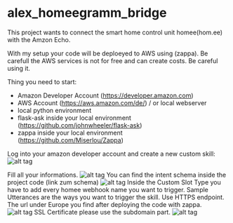 # alex_homeegramm_bridge
This project wants to connect the smart home control unit homee(hom.ee) with the Amzon Echo.

With my setup your code will be deploeyed to AWS using (zappa). Be carefull the AWS services is not for free and can create costs. Be careful using it.

Thing you need to start:
- Amazon Developer Account (https://developer.amazon.com)
- AWS Account (https://aws.amazon.com/de/) / or local webserver
- local python environment
- flask-ask inside your local environment (https://github.com/johnwheeler/flask-ask)
- zappa inside your local environment (https://github.com/Miserlou/Zappa)


Log into your amazon developer account and create a new custom skill:
![alt tag](https://raw.githubusercontent.com/programmieramt/alexa_homeegramm_bridge/master/pictures/alexa1.png)

Fill all your informations.
![alt tag](https://raw.githubusercontent.com/programmieramt/alexa_homeegramm_bridge/master/pictures/skill1.png)
You can find the intent schema inside the project code (link zum schema)
![alt tag](https://raw.githubusercontent.com/programmieramt/alexa_homeegramm_bridge/master/pictures/interaction.png)
Inside the Custom Slot Type you have to add every homee webhook name you want to trigger.
Sample Utterances are the ways you want to trigger the skill.
Use HTTPS endpoint.
The url under Europe you find after deploying the code with zappa.
![alt tag](https://raw.githubusercontent.com/programmieramt/alexa_homeegramm_bridge/master/pictures/configuration.png)
SSL Certificate please use the subdomain part.
![alt tag](https://raw.githubusercontent.com/programmieramt/alexa_homeegramm_bridge/master/pictures/ssl.png)
